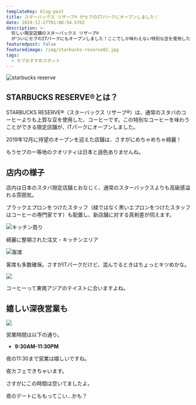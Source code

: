 ```yaml
---
templateKey: blog-post
title: スターバックス リザーブ® がセブのITパークにオープンしました！
date: 2019-12-27T01:00:54.576Z
description: >-
  珍しい限定店舗のスターバックス リザーブ®
  がついにセブのITパークにもオープンしました！ここでしか味わえない特別な豆を使用したスペシャリティコーヒーを楽しむことができます。2019年12月にオープンしたばかりで、店内はものすごく綺麗です。
featuredpost: false
featuredimage: /img/starbucks-reserve01.jpg
tags:
  - セブおすすめスポット
---
```









![starbucks reserve](/img/starbucks-reserve01.jpg)

## STARBUCKS RESERVE®とは？

STARBUCKS RESERVE®（スターバックス リザーブ®）は、通常のスタバのコーヒーよりも上質な豆を使用した、コーヒーです。この特別なコーヒーを味わうことができる限定店舗が、ITパークにオープンしました。

2019年12月に待望のオープンを迎えた店舗は、さすがにめちゃめちゃ綺麗！

もうセブの一等地のクオリティは日本と遜色ありませんね。

## 店内の様子

店内は日本のスタバ限定店舗とおなじく、通常のスターバックスよりも高級感溢れる雰囲気。

ブラックエプロンをつけたスタッフ（緑ではなく黒いエプロンをつけたスタッフはコーヒーの専門家です）も配置し、新店舗に対する真剣差が伺えます。

![キッチン周り](/img/starbucks-reserve02.jpg)



綺麗に整頓された注文・キッチンエリア



![客席](/img/starbucks-reserve03.jpg)



客席も多数確保。さすがITパークだけど、混んでるときはちょっとキツめかな。



![](/img/starbucks-reserve04.jpg)



コーヒーって東南アジアのテイストに合いますよね。



## 嬉しい深夜営業も

![](/img/flavor_wheel.jpg)

営業時間は以下の通り。

* **9:30AM-11:30PM**

夜の11:30まで営業は嬉しいですね。

夜カフェできちゃいます。



さすがにこの時間は空いてましたよ。

夜のデートにももってこい...かも？
